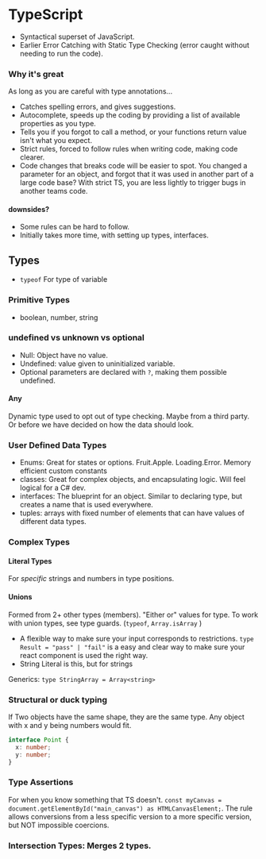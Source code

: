 # TypeScript

- Syntactical superset of JavaScript.
- Earlier Error Catching with Static Type Checking (error caught without needing to run the code).

### Why it's great

As long as you are careful with type annotations...

- Catches spelling errors, and gives suggestions.
- Autocomplete, speeds up the coding by providing a list of available properties as you type.
- Tells you if you forgot to call a method, or your functions return value isn't what you expect.
- Strict rules, forced to follow rules when writing code, making code clearer.
- Code changes that breaks code will be easier to spot. You changed a parameter for an object, and forgot that it was used in another part of a large code base? With strict TS, you are less lightly to trigger bugs in another teams code.

#### downsides?

- Some rules can be hard to follow.
- Initially takes more time, with setting up types, interfaces.

## Types

- `typeof` For type of variable

### Primitive Types

- boolean, number, string

### undefined vs unknown vs optional

- Null: Object have no value.
- Undefined: value given to uninitialized variable.
- Optional parameters are declared with `?`, making them possible undefined.

#### Any

Dynamic type used to opt out of type checking. Maybe from a third party. Or before we have decided on how the data should look.

### User Defined Data Types

- Enums: Great for states or options. Fruit.Apple. Loading.Error. Memory efficient custom constants
- classes: Great for complex objects, and encapsulating logic. Will feel logical for a C# dev.
- interfaces: The blueprint for an object. Similar to declaring type, but creates a name that is used everywhere.
- tuples: arrays with fixed number of elements that can have values of different data types.

### Complex Types

#### Literal Types

For _specific_ strings and numbers in type positions.

#### Unions

Formed from 2+ other types (members). "Either or" values for type. To work with union types, see type guards. (`typeof`, `Array.isArray` )

- A flexible way to make sure your input corresponds to restrictions. `type Result = "pass" | "fail"` is a easy and clear way to make sure your react component is used the right way.
- String Literal is this, but for strings

Generics:
`type StringArray = Array<string>`

### Structural or duck typing

If Two objects have the same shape, they are the same type. Any object with x and y being numbers would fit.

```typescript
interface Point {
  x: number;
  y: number;
}
```

### Type Assertions

For when you know something that TS doesn't. `const myCanvas = document.getElementById("main_canvas") as HTMLCanvasElement;`. The rule allows conversions from a less specific version to a more specific version, but NOT impossible coercions.

### Intersection Types: Merges 2 types.
